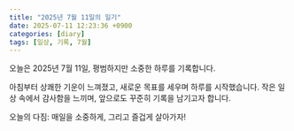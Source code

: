 ```yaml
---
title: "2025년 7월 11일의 일기"
date: 2025-07-11 12:23:36 +0900
categories: [diary]
tags: [일상, 기록, 7월]
---
```


오늘은 2025년 7월 11일, 평범하지만 소중한 하루를 기록합니다.

아침부터 상쾌한 기운이 느껴졌고, 새로운 목표를 세우며 하루를 시작했습니다. 작은 일상 속에서 감사함을 느끼며, 앞으로도 꾸준히 기록을 남기고자 합니다.

오늘의 다짐: 매일을 소중하게, 그리고 즐겁게 살아가자!
